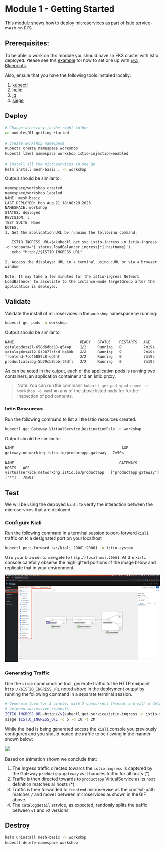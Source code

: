 # Module 1 - Getting Started 

This module shows how to deploy microservices as part of Istio service-mesh on 
EKS

## Prerequisites:

To be able to work on this module you should have an EKS cluster with Istio 
deployed. Please see this [example](https://github.com/aws-ia/terraform-aws-eks-blueprints/tree/main/examples/istio) for how to set one up with [EKS Blueprints](https://github.com/aws-ia/terraform-aws-eks-blueprints).

Also, ensure that you have the following tools installed locally:

1. [kubectl](https://Kubernetes.io/docs/tasks/tools/)
2. [helm](https://helm.sh/docs/intro/install/)
3. [jq](https://jqlang.github.io/jq/download/)
4. [siege](https://github.com/JoeDog/siege)

## Deploy 

```sh
# Change directory to the right folder
cd modules/01-getting-started

# Create workshop namespace 
kubectl create namespace workshop
kubectl label namespace workshop istio-injection=enabled

# Install all the microservices in one go
helm install mesh-basic . -n workshop
```

Output should be similar to:
```
namespace/workshop created
namespace/workshop labeled
NAME: mesh-basic
LAST DEPLOYED: Mon Aug 21 18:08:29 2023
NAMESPACE: workshop
STATUS: deployed
REVISION: 1
TEST SUITE: None
NOTES:
1. Get the application URL by running the following command:

   ISTIO_INGRESS_URL=$(kubectl get svc istio-ingress -n istio-ingress -o jsonpath='{.status.loadBalancer.ingress[*].hostname}')
   echo "http://$ISTIO_INGRESS_URL"

2. Access the displayed URL in a terminal using cURL or via a browser window

Note: It may take a few minutes for the istio-ingress Network LoadBalancer to associate to the instance-mode targetGroup after the application is deployed.
```

## Validate

Validate the install of microservices in the `workshop` namespace by running:

```sh
kubectl get pods -n workshop
```

Output should be similar to:

```
NAME                              READY   STATUS    RESTARTS   AGE
catalogdetail-658d6dbc98-q544p    2/2     Running   0          7m19s
catalogdetail2-549877454d-kqk9b   2/2     Running   0          7m19s
frontend-7cc46889c8-qdhht         2/2     Running   0          7m19s
productcatalog-5b79cb8dbb-t9dfl   2/2     Running   0          7m19s
```

As can be noted in the output, each of the application pods is running two 
containers, an application container and an Istio proxy.

> Note: You can run the command `kubectl get pod <pod-name> -n workshop -o yaml`
on any of the above listed pods for further inspection of pod contents.

### Istio Resources

Run the following command to list all the Istio resources created.

```sh
kubectl get Gateway,VirtualService,DestinationRule -n workshop
```

Output should be similar to:
```
NAME                                                 AGE
gateway.networking.istio.io/productapp-gateway   7m50s

NAME                                                GATEWAYS                     HOSTS   AGE
virtualservice.networking.istio.io/productapp   ["productapp-gateway"]   ["*"]   7m50s
```

## Test

We will be using the deployed `kiali` to verify the interaction between the 
microservices that are deployed.

### Configure Kiali

Run the following command in a terminal session to port-forward `kiali` traffic 
on to a designated port on your localhost 

```sh 
kubectl port-forward svc/kiali 20001:20001 -n istio-system
```

Use your browser to navigate to `http://localhost:20001`. At the `kiali` console
carefully observe the highlighted portions of the image below and replicate that 
in your environment.

![](../../.images/01-kiali-console.png)

### Generating Traffic

Use the `siege` command line tool, generate traffic to the HTTP endpoint 
`http://$ISTIO_INGRESS_URL` noted above in the deployment output by running the following
command in a separate terminal session.

```sh 
# Generate load for 2 minute, with 5 concurrent threads and with a delay of 10s
# between successive requests
ISTIO_INGRESS_URL=http://$(kubectl get service/istio-ingress -n istio-system -o json | jq -r '.status.loadBalancer.ingress[0].hostname')
siege $ISTIO_INGRESS_URL -c 5 -d 10 -t 2M
```

While the load is being generated access the `kiali` console you previously 
configured and you should notice the traffic to be flowing in the manner shown
below:

![](../../.images/01-kiali-traffic-flow.gif)

Based on animation shown we conclude that:
1. The Ingress traffic directed towards the `istio-ingress` is captured by the 
Gateway `productapp-gateway` as it handles traffic for all hosts (*)
2. Traffic is then directed towards to `productapp` VirtualService as its 
`host` definition matches all hosts (*)
3. Traffic is then forwarded to `frontend` microservice as the context-path 
matches `/` and moves between microservices as shown in the GIF above.
4. The `catalogdetail` service, as expected, randomly splits the traffic between 
`v1` and `v2` versions.

## Destroy 

```sh
helm uninstall mesh-basic -n workshop
kubectl delete namespace workshop
```
